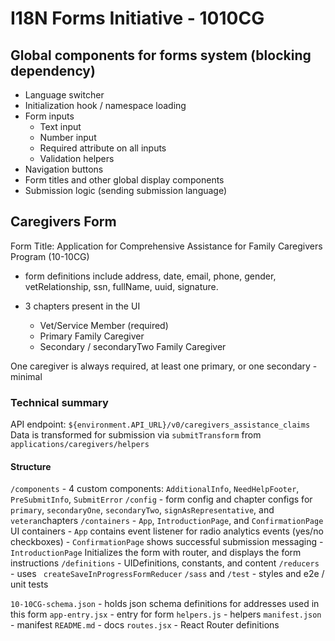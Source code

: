 # I18N Forms Initiative - 1010CG

## Global components for forms system (blocking dependency)
- Language switcher
- Initialization hook / namespace loading
- Form inputs
	- Text input
	- Number input
	- Required attribute on all inputs
	- Validation helpers
- Navigation buttons
- Form titles and other global display components
- Submission logic (sending submission language)

## Caregivers Form
Form Title: Application for Comprehensive Assistance for Family Caregivers Program (10-10CG)

- form definitions include address, date, email, phone, gender, vetRelationship, ssn, fullName, uuid, signature.

- 3 chapters present in the UI
	- Vet/Service Member (required)
	- Primary Family Caregiver
	- Secondary / secondaryTwo Family Caregiver

One caregiver is always required, at least one primary, or one secondary - minimal

### Technical summary

API endpoint: `${environment.API_URL}/v0/caregivers_assistance_claims`
Data is transformed for submission via `submitTransform` from `applications/caregivers/helpers`

#### Structure

`/components` - 4 custom components: `AdditionalInfo`, `NeedHelpFooter`, `PreSubmitInfo`, `SubmitError`
`/config` - form config and chapter configs for `primary`, `secondaryOne`, `secondaryTwo`, `signAsRepresentative`, and `veteran`chapters
`/containers` - `App`, `IntroductionPage`, and `ConfirmationPage` UI containers
	- `App` contains event listener for radio analytics events (yes/no checkboxes)
	- `ConfirmationPage` shows successful submission messaging
	- `IntroductionPage` Initializes the form with router, and displays the form instructions
`/definitions` - UIDefinitions, constants, and content
`/reducers` -  uses ` createSaveInProgressFormReducer`
`/sass` and `/test` - styles and e2e / unit tests

`10-10CG-schema.json` - holds json schema definitions for addresses used in this form
`app-entry.jsx` - entry for form
`helpers.js` - helpers
`manifest.json` - manifest
`README.md` - docs
`routes.jsx` - React Router definitions
